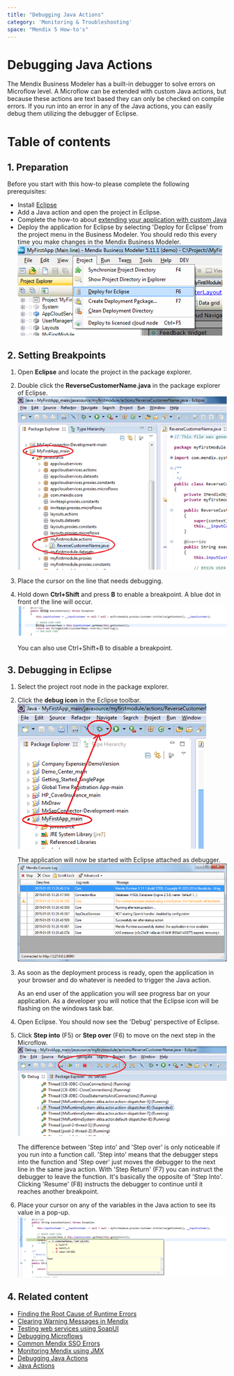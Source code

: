 ```yaml
---
title: "Debugging Java Actions"
category: 'Monitoring & Troubleshooting'
space: "Mendix 5 How-to's"
---
```

# Debugging Java Actions

The Mendix Business Modeler has a built-in debugger to solve errors on Microflow level. A Microflow can be extended with custom Java actions, but because these actions are text based they can only be checked on compile errors. If you run into an error in any of the Java actions, you can easily debug them utilizing the debugger of Eclipse.

# Table of contents

## 1\. Preparation

Before you start with this how-to please complete the following prerequisites:

*   Install [Eclipse](https://eclipse.org/)
*   Add a Java action and open the project in Eclipse.
*   Complete the how-to about [extending your application with custom Java](Extending+Your+Application+with+Custom+Java)
*   Deploy the application for Eclipse by selecting 'Deploy for Eclipse' from the project menu in the Business Modeler. You should redo this every time you make changes in the Mendix Business Modeler.
    ![](attachments/8784371/8946361.png)

## 2\. Setting Breakpoints

1.  Open **Eclipse** and locate the project in the package explorer.
2.  Double click the **ReverseCustomerName.java** in the package explorer of Eclipse.
    ![](attachments/8784371/8946365.png)
3.  Place the cursor on the line that needs debugging.
4. Hold down **Ctrl+Shift** and press **B** to enable a breakpoint. A blue dot in front of the line will occur. 
    ![](attachments/8784376/8946464.png)

    You can also use Ctrl+Shift+B to disable a breakpoint.

## 3\. Debugging in Eclipse

1.  Select the project root node in the package explorer.
2.  Click the **debug icon** in the Eclipse toolbar.
    ![](attachments/8784376/8946461.png)

    The application will now be started with Eclipse attached as debugger.
    ![](attachments/8784376/8946465.png)
3.  As soon as the deployment process is ready, open the application in your browser and do whatever is needed to trigger the Java action.

    As an end user of the application you will see progress bar on your application. As a developer you will notice that the Eclipse icon will be flashing on the windows task bar.
4.  Open Eclipse. You should now see the 'Debug' perspective of Eclipse.
5. Click **Step into** (F5) or **Step over** (F6) to move on the next step in the Microflow.
    ![](attachments/8784376/8946467.png)

    The difference between 'Step into' and 'Step over' is only noticeable if you run into a function call. 'Step into' means that the debugger steps into the function and 'Step over' just moves the debugger to the next line in the same java action.
    With 'Step Return' (F7) you can instruct the debugger to leave the function. It's basically the opposite of 'Step Into'.
    Clicking 'Resume' (F8) instructs the debugger to continue until it reaches another breakpoint.

6. Place your cursor on any of the variables in the Java action to see its value in a pop-up.
    ![](attachments/8784376/8946466.png)

## 4\. Related content

*   [Finding the Root Cause of Runtime Errors](Finding+the+Root+Cause+of+Runtime+Errors)
*   [Clearing Warning Messages in Mendix](Clearing+Warning+Messages+in+Mendix)
*   [Testing web services using SoapUI](Testing+web+services+using+SoapUI)
*   [Debugging Microflows](Debugging+Microflows)
*   [Common Mendix SSO Errors](Common+Mendix+SSO+Errors)
*   [Monitoring Mendix using JMX](Monitoring+Mendix+using+JMX)
*   [Debugging Java Actions](Debugging+Java+Actions)
*   [Java Actions](/refguide5/Java+Actions)
